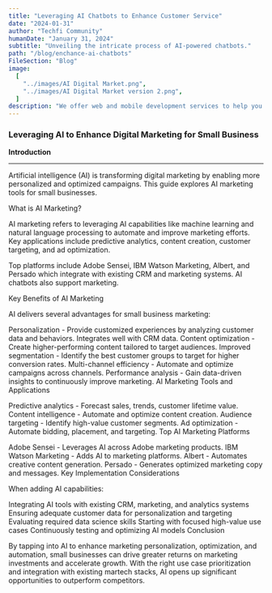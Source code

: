 ```yaml
---
title: "Leveraging AI Chatbots to Enhance Customer Service"
date: "2024-01-31"
author: "Techfi Community"
humanDate: "January 31, 2024"
subtitle: "Unveiling the intricate process of AI-powered chatbots."
path: "/blog/enchance-ai-chatbots"
FileSection: "Blog"
image:
  [
    "../images/AI Digital Market.png",
    "../images/AI Digital Market version 2.png",
  ]
description: "We offer web and mobile development services to help you build a strong online presence and reach your target audience"
---
```


### Leveraging AI to Enhance Digital Marketing for Small Business

**Introduction**

---

Artificial intelligence (AI) is transforming digital marketing by enabling more personalized and optimized campaigns. This guide explores AI marketing tools for small businesses.

What is AI Marketing?

AI marketing refers to leveraging AI capabilities like machine learning and natural language processing to automate and improve marketing efforts. Key applications include predictive analytics, content creation, customer targeting, and ad optimization.

Top platforms include Adobe Sensei, IBM Watson Marketing, Albert, and Persado which integrate with existing CRM and marketing systems. AI chatbots also support marketing.

Key Benefits of AI Marketing

AI delivers several advantages for small business marketing:

Personalization - Provide customized experiences by analyzing customer data and behaviors. Integrates well with CRM data.
Content optimization - Create higher-performing content tailored to target audiences.
Improved segmentation - Identify the best customer groups to target for higher conversion rates.
Multi-channel efficiency - Automate and optimize campaigns across channels.
Performance analysis - Gain data-driven insights to continuously improve marketing.
AI Marketing Tools and Applications

Predictive analytics - Forecast sales, trends, customer lifetime value.
Content intelligence - Automate and optimize content creation.
Audience targeting - Identify high-value customer segments.
Ad optimization - Automate bidding, placement, and targeting.
Top AI Marketing Platforms

Adobe Sensei - Leverages AI across Adobe marketing products.
IBM Watson Marketing - Adds AI to marketing platforms.
Albert - Automates creative content generation.
Persado - Generates optimized marketing copy and messages.
Key Implementation Considerations

When adding AI capabilities:

Integrating AI tools with existing CRM, marketing, and analytics systems
Ensuring adequate customer data for personalization and targeting
Evaluating required data science skills
Starting with focused high-value use cases
Continuously testing and optimizing AI models
Conclusion

By tapping into AI to enhance marketing personalization, optimization, and automation, small businesses can drive greater returns on marketing investments and accelerate growth. With the right use case prioritization and integration with existing martech stacks, AI opens up significant opportunities to outperform competitors.
